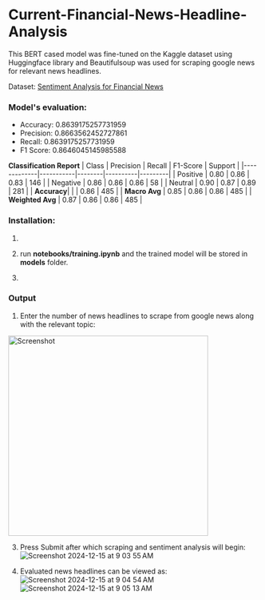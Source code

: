 # Current-Financial-News-Headline-Analysis
This BERT cased model was fine-tuned on the Kaggle dataset using Huggingface library and Beautifulsoup was used for scraping google news for relevant news headlines.

Dataset: [Sentiment Analysis for Financial News](https://www.kaggle.com/datasets/ankurzing/sentiment-analysis-for-financial-news)

### Model's evaluation:
- Accuracy: 0.8639175257731959
- Precision: 0.8663562452727861
- Recall: 0.8639175257731959
- F1 Score: 0.8646045145985588

**Classification Report**
| Class       | Precision | Recall | F1-Score | Support |
|-------------|-----------|--------|----------|---------|
| Positive    | 0.80      | 0.86   | 0.83     | 146     |
| Negative    | 0.86      | 0.86   | 0.86     | 58      |
| Neutral     | 0.90      | 0.87   | 0.89     | 281     |
| **Accuracy**|           |        | 0.86     | 485     |
| **Macro Avg** | 0.85    | 0.86   | 0.86     | 485     |
| **Weighted Avg** | 0.87 | 0.86   | 0.86     | 485     |

### Installation:
1. ```pip install -r requirements.txt

2. run **notebooks/training.ipynb** and the trained model will be stored in **models** folder.

3. ```streamlit run sentiment.py

### Output

1. Enter the number of news headlines to scrape from google news along with the relevant topic:
<img src="https://github.com/user-attachments/assets/8d34cfe0-82db-4d5d-8272-19f071374cf4" alt="Screenshot" width="400"/>

3. Press Submit after which scraping and sentiment analysis will begin:
![Screenshot 2024-12-15 at 9 03 55 AM](https://github.com/user-attachments/assets/62768433-7d3e-4a62-9af8-2792bdd7d845)

4. Evaluated news headlines can be viewed as:
![Screenshot 2024-12-15 at 9 04 54 AM](https://github.com/user-attachments/assets/65004c3c-1cfd-4afa-8449-f27f33bf7b68)
![Screenshot 2024-12-15 at 9 05 13 AM](https://github.com/user-attachments/assets/f1e4448b-103f-4de6-bcbb-dbba752104ad)


